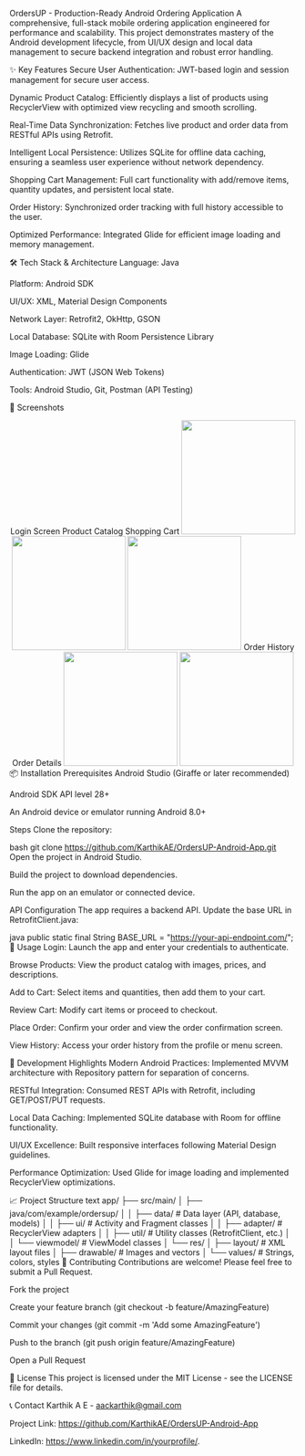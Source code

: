OrdersUP - Production-Ready Android Ordering Application
A comprehensive, full-stack mobile ordering application engineered for performance and scalability. This project demonstrates mastery of the Android development lifecycle, from UI/UX design and local data management to secure backend integration and robust error handling.

✨ Key Features
Secure User Authentication: JWT-based login and session management for secure user access.

Dynamic Product Catalog: Efficiently displays a list of products using RecyclerView with optimized view recycling and smooth scrolling.

Real-Time Data Synchronization: Fetches live product and order data from RESTful APIs using Retrofit.

Intelligent Local Persistence: Utilizes SQLite for offline data caching, ensuring a seamless user experience without network dependency.

Shopping Cart Management: Full cart functionality with add/remove items, quantity updates, and persistent local state.

Order History: Synchronized order tracking with full history accessible to the user.

Optimized Performance: Integrated Glide for efficient image loading and memory management.

🛠️ Tech Stack & Architecture
Language: Java

Platform: Android SDK

UI/UX: XML, Material Design Components

Network Layer: Retrofit2, OkHttp, GSON

Local Database: SQLite with Room Persistence Library

Image Loading: Glide

Authentication: JWT (JSON Web Tokens)

Tools: Android Studio, Git, Postman (API Testing)

📸 Screenshots
<div align="center">
Login Screen	Product Catalog	Shopping Cart
<img src="screenshots/login.png" width="200">	<img src="screenshots/products.png" width="200">	<img src="screenshots/cart.png" width="200">
Order History	Order Details
<img src="screenshots/orders.png" width="200">	<img src="screenshots/order_detail.png" width="200">
</div>
📦 Installation
Prerequisites
Android Studio (Giraffe or later recommended)

Android SDK API level 28+

An Android device or emulator running Android 8.0+

Steps
Clone the repository:

bash
git clone https://github.com/KarthikAE/OrdersUP-Android-App.git
Open the project in Android Studio.

Build the project to download dependencies.

Run the app on an emulator or connected device.

API Configuration
The app requires a backend API. Update the base URL in RetrofitClient.java:

java
public static final String BASE_URL = "https://your-api-endpoint.com/";
🚀 Usage
Login: Launch the app and enter your credentials to authenticate.

Browse Products: View the product catalog with images, prices, and descriptions.

Add to Cart: Select items and quantities, then add them to your cart.

Review Cart: Modify cart items or proceed to checkout.

Place Order: Confirm your order and view the order confirmation screen.

View History: Access your order history from the profile or menu screen.

🔧 Development Highlights
Modern Android Practices: Implemented MVVM architecture with Repository pattern for separation of concerns.

RESTful Integration: Consumed REST APIs with Retrofit, including GET/POST/PUT requests.

Local Data Caching: Implemented SQLite database with Room for offline functionality.

UI/UX Excellence: Built responsive interfaces following Material Design guidelines.

Performance Optimization: Used Glide for image loading and implemented RecyclerView optimizations.

📈 Project Structure
text
app/
├── src/main/
│   ├── java/com/example/ordersup/
│   │   ├── data/            # Data layer (API, database, models)
│   │   ├── ui/              # Activity and Fragment classes
│   │   ├── adapter/         # RecyclerView adapters
│   │   ├── util/            # Utility classes (RetrofitClient, etc.)
│   │   └── viewmodel/       # ViewModel classes
│   └── res/
│       ├── layout/          # XML layout files
│       ├── drawable/        # Images and vectors
│       └── values/          # Strings, colors, styles
🤝 Contributing
Contributions are welcome! Please feel free to submit a Pull Request.

Fork the project

Create your feature branch (git checkout -b feature/AmazingFeature)

Commit your changes (git commit -m 'Add some AmazingFeature')

Push to the branch (git push origin feature/AmazingFeature)

Open a Pull Request

📄 License
This project is licensed under the MIT License - see the LICENSE file for details.

📞 Contact
Karthik A E - aackarthik@gmail.com

Project Link: https://github.com/KarthikAE/OrdersUP-Android-App

LinkedIn: https://www.linkedin.com/in/yourprofile/.

